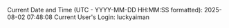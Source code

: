 Current Date and Time (UTC - YYYY-MM-DD HH:MM:SS formatted): 2025-08-02 07:48:08
Current User's Login: luckyaiman

